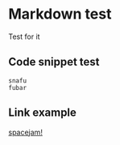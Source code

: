 # Markdown test

Test for it

## Code snippet test

    snafu
    fubar

## Link example

[spacejam!](spacejam.com/1996)
